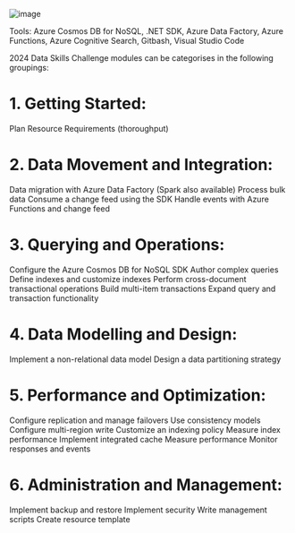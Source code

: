 ![image](https://github.com/ZCHAnalytics/Microsoft-Challenge-data-skills/assets/146954022/3092bc28-ff3b-444f-8a27-703d3fcb5dbb)

Tools: Azure Cosmos DB for NoSQL, .NET SDK, Azure Data Factory, Azure Functions, Azure Cognitive Search, Gitbash, Visual Studio Code

2024 Data Skills Challenge modules can be categorises in the following groupings:

# 1. Getting Started:
Plan Resource Requirements (thoroughput)

# 2. Data Movement and Integration:
Data migration with Azure Data Factory (Spark also available)
Process bulk data
Consume a change feed using the SDK
Handle events with Azure Functions and change feed

# 3. Querying and Operations:
Configure the Azure Cosmos DB for NoSQL SDK
Author complex queries
Define indexes and customize indexes
Perform cross-document transactional operations
Build multi-item transactions
Expand query and transaction functionality

# 4. Data Modelling and Design:
Implement a non-relational data model
Design a data partitioning strategy

# 5. Performance and Optimization:
Configure replication and manage failovers
Use consistency models
Configure multi-region write
Customize an indexing policy
Measure index performance
Implement integrated cache
Measure performance
Monitor responses and events

# 6. Administration and Management:
Implement backup and restore
Implement security
Write management scripts
Create resource template
